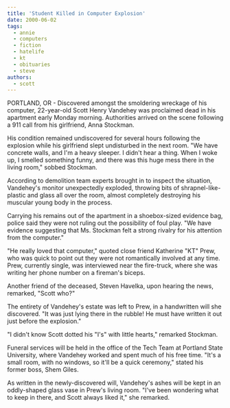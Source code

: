 ```yaml
---
title: 'Student Killed in Computer Explosion'
date: 2000-06-02
tags:
  - annie
  - computers
  - fiction
  - hatelife
  - kt
  - obituaries
  - steve
authors:
  - scott
---
```


PORTLAND, OR - Discovered amongst the smoldering wreckage of his computer, 22-year-old Scott Henry Vandehey was proclaimed dead in his apartment early Monday morning. Authorities arrived on the scene following a 911 call from his girlfriend, Anna Stockman.

His condition remained undiscovered for several hours following the explosion while his girlfriend slept undisturbed in the next room. "We have concrete walls, and I'm a heavy sleeper. I didn't hear a thing. When I woke up, I smelled something funny, and there was this huge mess there in the living room," sobbed Stockman.

According to demolition team experts brought in to inspect the situation, Vandehey's monitor unexpectedly exploded, throwing bits of shrapnel-like-plastic and glass all over the room, almost completely destroying his muscular young body in the process.

Carrying his remains out of the apartment in a shoebox-sized evidence bag, police said they were not ruling out the possibility of foul play. "We have evidence suggesting that Ms. Stockman felt a strong rivalry for his attention from the computer."

"He really loved that computer," quoted close friend Katherine "KT" Prew, who was quick to point out they were not romantically involved at any time. Prew, currently single, was interviewed near the fire-truck, where she was writing her phone number on a fireman's biceps.

Another friend of the deceased, Steven Havelka, upon hearing the news, remarked, "Scott who?"

The entirety of Vandehey's estate was left to Prew, in a handwritten will she discovered. "It was just lying there in the rubble! He must have written it out just before the explosion."

"I didn't know Scott dotted his "I's" with little hearts," remarked Stockman.

Funeral services will be held in the office of the Tech Team at Portland State University, where Vandehey worked and spent much of his free time. "It's a small room, with no windows, so it'll be a quick ceremony," stated his former boss, Shem Giles.

As written in the newly-discovered will, Vandehey's ashes will be kept in an oddly-shaped glass vase in Prew's living room. "I've been wondering what to keep in there, and Scott always liked it," she remarked.
